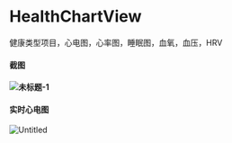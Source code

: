 # HealthChartView
健康类型项目，心电图，心率图，睡眠图，血氧，血压，HRV

#### 截图

#### ![未标题-1](/Users/mac/Desktop/HealthChartView/res/未标题-1.jpg)

#### 实时心电图

![Untitled](/Users/mac/Desktop/HealthChartView/res/Untitled.gif)


